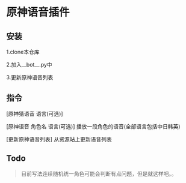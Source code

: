 # 原神语音插件

## 安装

1.clone本仓库

2.加入__bot__.py中

3.更新原神语音列表

## 指令

[原神猜语音 语言(可选)]

[原神语音 角色名 语言(可选)] 播放一段角色的语音(全部语言包括中日韩英)  

[更新原神语音列表] 从资源站上更新语音列表

## Todo

> 目前写法连续随机统一角色可能会判断有点问题，但是就这样吧。。